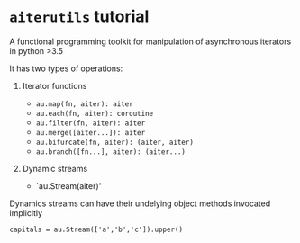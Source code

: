 # `aiterutils` tutorial

A functional programming toolkit for manipulation of asynchronous iterators in python >3.5

It has two types of operations:

1. Iterator functions
   * `au.map(fn, aiter): aiter`
   * `au.each(fn, aiter): coroutine`
   * `au.filter(fn, aiter): aiter`
   * `au.merge([aiter...]): aiter`
   * `au.bifurcate(fn, aiter): (aiter, aiter)`
   * `au.branch([fn...], aiter): (aiter...)`

2. Dynamic streams
   * `au.Stream(aiter)'

Dynamics streams can have their undelying object methods invocated implicitly

```
capitals = au.Stream(['a','b','c']).upper()
